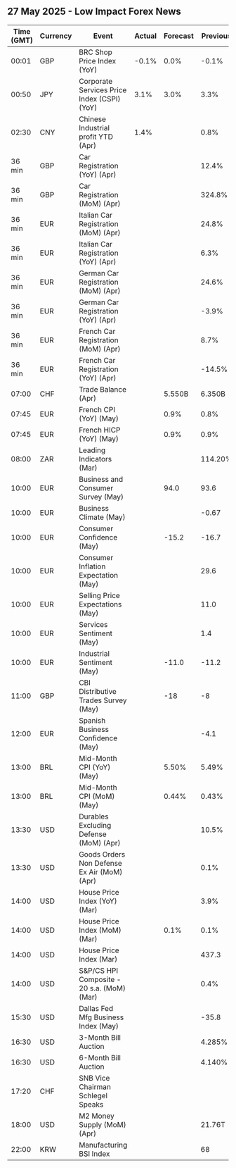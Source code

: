 ## 27 May 2025 - Low Impact Forex News

| Time (GMT) | Currency | Event | Actual | Forecast | Previous |
|------|----------|-------|--------|----------|----------|
| 00:01 | GBP | BRC Shop Price Index (YoY) | -0.1% | 0.0% | -0.1% |
| 00:50 | JPY | Corporate Services Price Index (CSPI) (YoY) | 3.1% | 3.0% | 3.3% |
| 02:30 | CNY | Chinese Industrial profit YTD (Apr) | 1.4% |  | 0.8% |
| 36 min | GBP | Car Registration (YoY) (Apr) |  |  | 12.4% |
| 36 min | GBP | Car Registration (MoM) (Apr) |  |  | 324.8% |
| 36 min | EUR | Italian Car Registration (MoM) (Apr) |  |  | 24.8% |
| 36 min | EUR | Italian Car Registration (YoY) (Apr) |  |  | 6.3% |
| 36 min | EUR | German Car Registration (MoM) (Apr) |  |  | 24.6% |
| 36 min | EUR | German Car Registration (YoY) (Apr) |  |  | -3.9% |
| 36 min | EUR | French Car Registration (MoM) (Apr) |  |  | 8.7% |
| 36 min | EUR | French Car Registration (YoY) (Apr) |  |  | -14.5% |
| 07:00 | CHF | Trade Balance (Apr) |  | 5.550B | 6.350B |
| 07:45 | EUR | French CPI (YoY) (May) |  | 0.9% | 0.8% |
| 07:45 | EUR | French HICP (YoY) (May) |  | 0.9% | 0.9% |
| 08:00 | ZAR | Leading Indicators (Mar) |  |  | 114.20% |
| 10:00 | EUR | Business and Consumer Survey (May) |  | 94.0 | 93.6 |
| 10:00 | EUR | Business Climate (May) |  |  | -0.67 |
| 10:00 | EUR | Consumer Confidence (May) |  | -15.2 | -16.7 |
| 10:00 | EUR | Consumer Inflation Expectation (May) |  |  | 29.6 |
| 10:00 | EUR | Selling Price Expectations (May) |  |  | 11.0 |
| 10:00 | EUR | Services Sentiment (May) |  |  | 1.4 |
| 10:00 | EUR | Industrial Sentiment (May) |  | -11.0 | -11.2 |
| 11:00 | GBP | CBI Distributive Trades Survey (May) |  | -18 | -8 |
| 12:00 | EUR | Spanish Business Confidence (May) |  |  | -4.1 |
| 13:00 | BRL | Mid-Month CPI (YoY) (May) |  | 5.50% | 5.49% |
| 13:00 | BRL | Mid-Month CPI (MoM) (May) |  | 0.44% | 0.43% |
| 13:30 | USD | Durables Excluding Defense (MoM) (Apr) |  |  | 10.5% |
| 13:30 | USD | Goods Orders Non Defense Ex Air (MoM) (Apr) |  |  | 0.1% |
| 14:00 | USD | House Price Index (YoY) (Mar) |  |  | 3.9% |
| 14:00 | USD | House Price Index (MoM) (Mar) |  | 0.1% | 0.1% |
| 14:00 | USD | House Price Index (Mar) |  |  | 437.3 |
| 14:00 | USD | S&P/CS HPI Composite - 20 s.a. (MoM) (Mar) |  |  | 0.4% |
| 15:30 | USD | Dallas Fed Mfg Business Index (May) |  |  | -35.8 |
| 16:30 | USD | 3-Month Bill Auction |  |  | 4.285% |
| 16:30 | USD | 6-Month Bill Auction |  |  | 4.140% |
| 17:20 | CHF | SNB Vice Chairman Schlegel Speaks |  |  |  |
| 18:00 | USD | M2 Money Supply (MoM) (Apr) |  |  | 21.76T |
| 22:00 | KRW | Manufacturing BSI Index |  |  | 68 |
